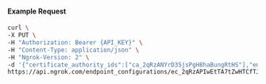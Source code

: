 <!-- Code generated for API Clients. DO NOT EDIT. -->

#### Example Request

```bash
curl \
-X PUT \
-H "Authorization: Bearer {API_KEY}" \
-H "Content-Type: application/json" \
-H "Ngrok-Version: 2" \
-d '{"certificate_authority_ids":["ca_2qRzANYrD35jsPgH8haBungRtHS"],"enabled":true}' \
https://api.ngrok.com/endpoint_configurations/ec_2qRzAPIwEtTA7tZwHTCfTJulFsb/mutual_tls
```
